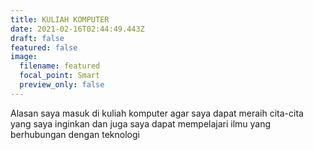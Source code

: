 ```yaml
---
title: KULIAH KOMPUTER
date: 2021-02-16T02:44:49.443Z
draft: false
featured: false
image:
  filename: featured
  focal_point: Smart
  preview_only: false
---
```

Alasan saya masuk di kuliah komputer agar saya dapat meraih cita-cita yang saya inginkan dan juga saya dapat mempelajari ilmu yang berhubungan dengan teknologi
